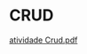 # CRUD
[atividade Crud.pdf](https://github.com/Pedrochristovam/CRUD/files/15461424/atividade.Crud.pdf)
